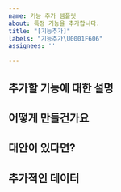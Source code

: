 ```yaml
---
name: 기능 추가 템플릿
about: 특정 기능을 추가합니다.
title: "[기능추가]"
labels: "기능추가\U0001F606"
assignees: ''

---
```


**추가할 기능에 대한 설명**
- 

**어떻게 만들건가요**
- 

**대안이 있다면?**
- 

**추가적인 데이터**
-
